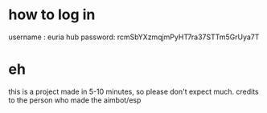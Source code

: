 # how to log in
username : euria hub
password: rcmSbYXzmqjmPyHT7ra37STTm5GrUya7T
# eh
this is a project made in 5-10 minutes, so please don't expect much. credits to the person who made the aimbot/esp
